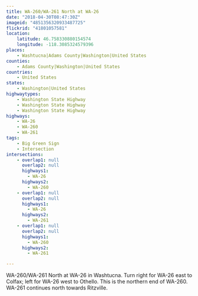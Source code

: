 ```yaml
---
title: WA-260/WA-261 North at WA-26
date: "2018-04-30T08:47:30Z"
imageid: "4851356320933487725"
flickrid: "41801057581"
location:
    latitude: 46.758330880154574
    longitude: -118.3085324579396
places:
    - Washtucna|Adams County|Washington|United States
counties:
    - Adams County|Washington|United States
countries:
    - United States
states:
    - Washington|United States
highwaytypes:
    - Washington State Highway
    - Washington State Highway
    - Washington State Highway
highways:
    - WA-26
    - WA-260
    - WA-261
tags:
    - Big Green Sign
    - Intersection
intersections:
    - overlap1: null
      overlap2: null
      highways1:
        - WA-26
      highways2:
        - WA-260
    - overlap1: null
      overlap2: null
      highways1:
        - WA-26
      highways2:
        - WA-261
    - overlap1: null
      overlap2: null
      highways1:
        - WA-260
      highways2:
        - WA-261

---
```

WA-260/WA-261 North at WA-26 in Washtucna.  Turn right for WA-26 east to Colfax; left for WA-26 west to Othello.  This is the northern end of WA-260.  WA-261 continues north towards Ritzville.